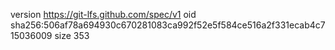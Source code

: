 version https://git-lfs.github.com/spec/v1
oid sha256:506af78a694930c670281083ca992f52e5f584ce516a2f331ecab4c715036009
size 353
